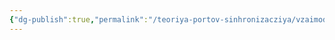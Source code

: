 ```yaml
---
{"dg-publish":true,"permalink":"/teoriya-portov-sinhronizacziya/vzaimodejstvie/seksologiya-frejd-wip/"}
---
```


